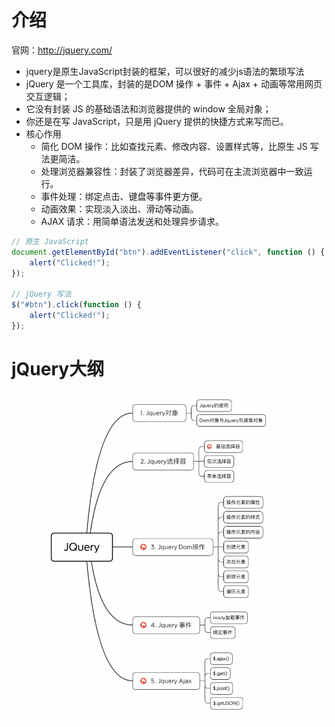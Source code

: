 # 介绍

官网：http://jquery.com/

- jquery是原生JavaScript封装的框架，可以很好的减少js语法的繁琐写法
- jQuery 是一个工具库，封装的是DOM 操作 + 事件 + Ajax + 动画等常用网页交互逻辑；
- 它没有封装 JS 的基础语法和浏览器提供的 window 全局对象；
- 你还是在写 JavaScript，只是用 jQuery 提供的快捷方式来写而已。
- 核心作用
    - 简化 DOM 操作：比如查找元素、修改内容、设置样式等，比原生 JS 写法更简洁。
    - 处理浏览器兼容性：封装了浏览器差异，代码可在主流浏览器中一致运行。
    - 事件处理：绑定点击、键盘等事件更方便。
    - 动画效果：实现淡入淡出、滑动等动画。
    - AJAX 请求：用简单语法发送和处理异步请求。

```javascript
// 原生 JavaScript
document.getElementById("btn").addEventListener("click", function () {
    alert("Clicked!");
});

// jQuery 写法
$("#btn").click(function () {
    alert("Clicked!");
});
```

# jQuery大纲

![](images/jyquer大纲.png)